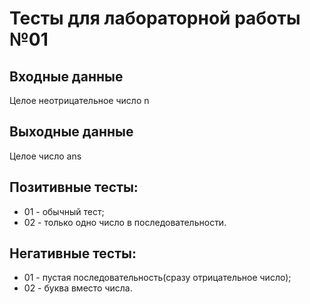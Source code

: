 # Тесты для лабораторной работы №01

## Входные данные
Целое неотрицательное число n

## Выходные данные
Целое число ans

## Позитивные тесты:
- 01 - обычный тест;
- 02 - только одно число в последовательности.

## Негативные тесты:
- 01 - пустая последовательность(сразу отрицательное число);
- 02 - буква вместо числа.